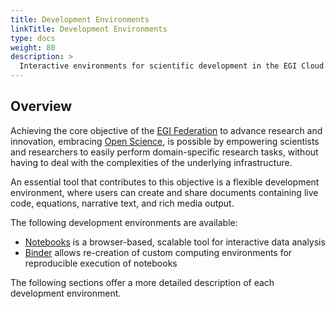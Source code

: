 ```yaml
---
title: Development Environments
linkTitle: Development Environments
type: docs
weight: 80
description: >
  Interactive environments for scientific development in the EGI Cloud
---
```


## Overview

Achieving the core objective of the
[EGI Federation](https://www.egi.eu/federation/) to advance research and
innovation, embracing
[Open Science](https://en.wikipedia.org/wiki/Open_science), is possible by
empowering scientists and researchers to easily perform domain-specific research
tasks, without having to deal with the complexities of the underlying
infrastructure.

An essential tool that contributes to this objective is a flexible development
environment, where users can create and share documents containing live code,
equations, narrative text, and rich media output.

The following development environments are available:

- [Notebooks](./notebooks) is a browser-based, scalable tool for interactive
  data analysis
- [Binder](./binder) allows re-creation of custom computing environments for
  reproducible execution of notebooks

The following sections offer a more detailed description of each development
environment.
